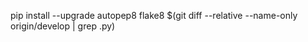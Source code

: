 pip install --upgrade autopep8
flake8 $(git diff --relative --name-only origin/develop | grep .py)

